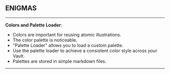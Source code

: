 


## ENIGMAS
-----

**Colors and Palette Loader**:

- Colors are important for reusing atomic illustrations.
- The color palette is noticeable.
- "Palette Loader" allows you to load a custom palette.
- Use the palette loader to achieve a consistent color style across your Vault.
- Palettes are stored in simple markdown files.

------